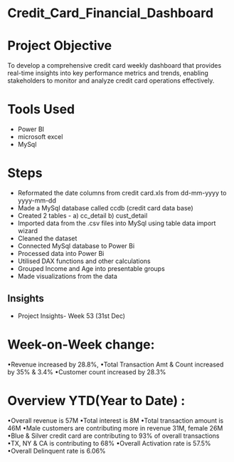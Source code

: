 # Credit_Card_Financial_Dashboard

# Project Objective
To develop a comprehensive credit card weekly dashboard that provides real-time insights into key performance metrics and trends, enabling stakeholders to monitor and analyze credit card operations effectively.

# Tools Used
- Power BI
- microsoft excel
- MySql

# Steps
   - Reformated the date columns from credit card.xls from dd-mm-yyyy to yyyy-mm-dd
   - Made a MySql database called ccdb (credit card data base)
   - Created 2 tables - a) cc_detail b) cust_detail
   - Imported data from the .csv files into MySql using table data import wizard
   - Cleaned the dataset
   - Connected MySql database to Power Bi
   - Processed data into Power Bi
   - Utilised DAX functions and other calculations
   - Grouped Income and Age into presentable groups
   - Made visualizations from the data
  
## Insights

  * Project Insights- Week 53 (31st Dec)
# Week-on-Week change:
•Revenue increased by 28.8%,
•Total Transaction Amt & Count increased by 35% & 3.4%
•Customer count increased by 28.3%

# Overview YTD(Year to Date) :
•Overall revenue is 57M
•Total interest is 8M
•Total transaction amount is 46M
•Male customers are contributing more in revenue 31M, female 26M
•Blue & Silver credit card are contributing to 93% of overall transactions
•TX, NY & CA is contributing to 68%
•Overall Activation rate is 57.5%
•Overall Delinquent rate is 6.06%

     

